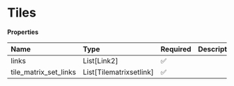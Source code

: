 # Tiles

**Properties**

| Name                  | Type                    | Required | Description |
| :-------------------- | :---------------------- | :------- | :---------- |
| links                 | List[Link2]             | ✅       |             |
| tile_matrix_set_links | List[Tilematrixsetlink] | ✅       |             |

<!-- This file was generated by liblab | https://liblab.com/ -->

